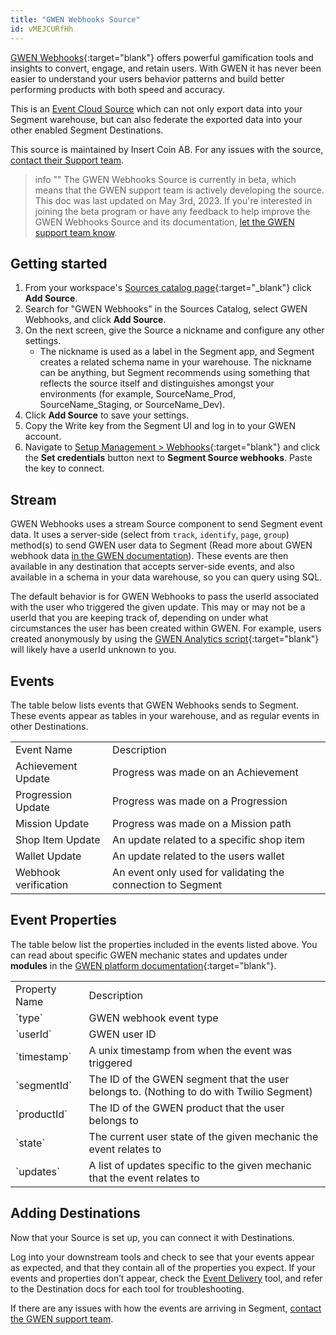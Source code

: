 ```yaml
---
title: "GWEN Webhooks Source"
id: vMEJCURfHh
---
```


[GWEN Webhooks](https://gwenplatform.com/?utm_source=segmentio&utm_medium=docs&utm_campaign=partners){:target="blank"} offers powerful gamification tools and insights to convert, engage, and retain users. With GWEN it has never been easier to understand your users behavior patterns and build better performing products with both speed and accuracy.

This is an [Event Cloud Source](=/docs/sources/#event-cloud-sources) which can not only export data into your Segment warehouse, but can also federate the exported data into your other enabled Segment Destinations.

This source is maintained by Insert Coin AB. For any issues with the source, [contact their Support team](mailto:support@gwenplatform.com).

> info ""
> The GWEN Webhooks Source is currently in beta, which means that the GWEN support team is actively developing the source. This doc was last updated on May 3rd, 2023. If you're interested in joining the beta program or have any feedback to help improve the GWEN Webhooks Source and its documentation, [let the GWEN support team know](mailto:tech@gwenplatform.com).

## Getting started

1. From your workspace's [Sources catalog page](https://app.segment.com/goto-my-workspace/sources/catalog){:target="_blank"} click **Add Source**.
2. Search for "GWEN Webhooks" in the Sources Catalog, select GWEN Webhooks, and click **Add Source**.
3. On the next screen, give the Source a nickname and configure any other settings.
   - The nickname is used as a label in the Segment app, and Segment creates a related schema name in your warehouse. The nickname can be anything, but Segment recommends using something that reflects the source itself and distinguishes amongst your environments (for example, SourceName_Prod, SourceName_Staging, or SourceName_Dev).
4. Click **Add Source** to save your settings.
5. Copy the Write key from the Segment UI and log in to your GWEN account.
6. Navigate to [Setup Management > Webhooks](http://app.gwenplatform/setup-management/webhooks){:target="blank"} and click the **Set credentials** button next to **Segment Source webhooks**. Paste the key to connect.

## Stream

GWEN Webhooks uses a stream Source component to send Segment event data. It uses a server-side (select from `track`, `identify`, `page`, `group`) method(s) to send GWEN user data to Segment (Read more about GWEN webhook data [in the GWEN documentation](app.gwenplatform.com/docs/webhooks/segment)). These events are then available in any destination that accepts server-side events, and also available in a schema in your data warehouse, so you can query using SQL.

The default behavior is for GWEN Webhooks to pass the userId associated with the user who triggered the given update. This may or may not be a userId that you are keeping track of, depending on under what circumstances the user has been created within GWEN.
For example, users created anonymously by using the [GWEN Analytics script](https://app.gwenplatform.com/docs/gwen-analytics){:target="blank"} will likely have a userId unknown to you.

## Events

The table below lists events that GWEN Webhooks sends to Segment. These events appear as tables in your warehouse, and as regular events in other Destinations.

<table>
  <tr>
   <td>Event Name</td>
   <td>Description</td>
  </tr>
  <tr>
   <td>Achievement Update</td>
   <td>Progress was made on an Achievement</td>
  </tr>
  <tr>
   <td>Progression Update</td>
   <td>Progress was made on a Progression</td>
  </tr>
  <tr>
   <td>Mission Update</td>
   <td>Progress was made on a Mission path</td>
  </tr>
  <tr>
   <td>Shop Item Update</td>
   <td>An update related to a specific shop item</td>
  </tr>
  <tr>
   <td>Wallet Update</td>
   <td>An update related to the users wallet</td>
  </tr>
  <tr>
   <td>Webhook verification</td>
   <td>An event only used for validating the connection to Segment</td>
  </tr>
</table>

## Event Properties

The table below list the properties included in the events listed above. You can read about specific GWEN mechanic states and updates under **modules** in the [GWEN platform documentation](https://app.gwenplatform.com/docs){:target="blank"}.

<table>
  <tr>
   <td>Property Name</td>
   <td>Description</td>
  </tr>
  <tr>
   <td>`type`</td>
   <td>GWEN webhook event type</td>
  </tr>
  <tr>
   <td>`userId`</td>
   <td>GWEN user ID</td>
  </tr>
  <tr>
   <td>`timestamp`</td>
   <td>A unix timestamp from when the event was triggered</td>
  </tr>
  <tr>
   <td>`segmentId`</td>
   <td>The ID of the GWEN segment that the user belongs to. (Nothing to do with Twilio Segment)</td>
  </tr>
  <tr>
   <td>`productId`</td>
   <td>The ID of the GWEN product that the user belongs to</td>
  </tr>
  <tr>
   <td>`state`</td>
   <td>The current user state of the given mechanic the event relates to</td>
  </tr>
   <tr>
   <td>`updates`</td>
   <td>A list of updates specific to the given mechanic that the event relates to</td>
  </tr>
</table>

## Adding Destinations

Now that your Source is set up, you can connect it with Destinations.

Log into your downstream tools and check to see that your events appear as expected, and that they contain all of the properties you expect. If your events and properties don’t appear, check the [Event Delivery](/docs/connections/event-delivery/) tool, and refer to the Destination docs for each tool for troubleshooting.

If there are any issues with how the events are arriving in Segment, [contact the GWEN support team](mailto:support@gwenplatform.com).
